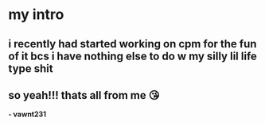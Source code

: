 # my intro

## i recently had started working on cpm for the fun of it bcs i have nothing else to do w my silly lil life type shit <br>
## so yeah!!! thats all from me 😘

**- vawnt231**
